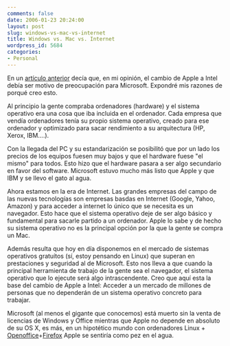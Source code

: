 ```yaml
---
comments: false
date: 2006-01-23 20:24:00
layout: post
slug: windows-vs-mac-vs-internet
title: Windows vs. Mac vs. Internet
wordpress_id: 5684
categories:
- Personal
---
```


En un [artículo anterior](http://www.riojasoft.com/articles/2006/01/18/mac-mini-visteme-despacio-que-tengo-prisa) decía que, en mi opinión, el cambio de
Apple a Intel debía ser motivo de preocupación para Microsoft.
Expondré mis razones de porqué creo esto.





Al principio la gente compraba ordenadores (hardware) y el
sistema operativo era una cosa que iba incluida en el ordenador.
Cada empresa que vendía ordenadores tenía su propio sistema
operativo, creado para ese ordenador y optimizado para sacar
rendimiento a su arquitectura (HP, Xerox, IBM….).




Con la llegada del PC y su estandarización se posibilitó que por
un lado los precios de los equipos fuesen muy bajos y que el
hardware fuese "el mismo" para todos. Esto hizo que el hardware
pasara a ser algo secundario en favor del software. Microsoft
estuvo mucho más listo que Apple y que IBM y se llevo el gato al
agua.




Ahora estamos en la era de Internet. Las grandes empresas del
campo de las nuevas tecnologías son empresas basdas en Internet
(Google, Yahoo, Amazon) y para acceder a internet lo único que se
necesita es un navegador. Esto hace que el sistema operativo deje
de ser algo básico y fundamental para sacarle partido a un
ordenador. Apple lo sabe y de hecho su sistema operativo no es la
principal opción por la que la gente se compra un Mac.




Además resulta que hoy en día disponemos en el mercado de
sistemas operativos gratuítos (sí, estoy pensando en Linux) que
superan en prestaciones y seguridad al de Microsoft. Esto nos lleva
a que cuando la principal herramienta de trabajo de la gente sea el
navegador, el sistema operativo que lo ejecute será algo
intrascendente. Creo que aquí esta la base del cambio de Apple a
Intel: Acceder a un mercado de millones de personas que no
dependerán de un sistema operativo concreto para trabajar.




Microsoft (al menos el gigante que conocemos) está muerto sin la
venta de licencias de Windows y Office mientras que Apple no
depende en absoluto de su OS X, es más, en un hipotético mundo con
ordenadores Linux + [Openoffice](http://www.openoffice.org/)+[Firefox](http://www.mozilla.com) Apple se sentiría como pez en
el agua.
